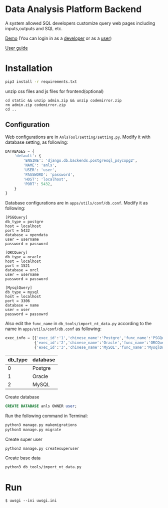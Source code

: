 Data Analysis Platform Backend
==============================
A system allowed SQL developers customize query web pages including inputs,outputs and SQL etc.

[Demo](http://4.206.106.246) (You can login in as a [developer](http://4.206.106.246/login?password=deve%401234%21&username=deve1) or as a [user](http://4.206.106.246/login?password=12345678%21&username=user1)) 

[User guide](https://github.com/wangyichengsh/data_analysis_platform-frontend/blob/main/docs/user_guide.md) 


Installation
============
```bash
pip3 install -r requirements.txt
```

unzip css files and js files for frontend(optional)
```
cd static && unzip admin.zip && unzip codemirror.zip
rm admin.zip codemirror.zip
cd ..
```


## Configuration
Web configurations are in `AnlsTool/setting/setting.py`. Modify it with database setting, as following:
```python
DATABASES = {
    'default': {
        'ENGINE': 'django.db.backends.postgresql_psycopg2',
        'NAME': 'anls',
        'USER': 'user',
        'PASSWORD': 'password',
        'HOST': 'localhost',
        'PORT': 5432,
    }
}
```

Database configurations are in `apps/utils/conf/db.conf`. Modify it as following:

```
[PSGQuery]
db_type = postgre
host = localhost
port = 5432
database = opendata
user = username
password = password

[ORCQuery]
db_type = oracle
host = localhost
port = 1521
database = orcl
user = username
password = password

[MysqlQuery]
db_type = mysql
host = localhost
port = 3306
database = name
user = user
password = passowrd
```
Also edit the `func_name` in `db_tools/import_nt_data.py` according to the name in `apps/utils/conf/db.conf` as following:
```python
exec_info = [{'exec_id':'1','chinese_name':'Postgre','func_name':'PSGQuery','db_type':0},
             {'exec_id':'2','chinese_name':'Oracle','func_name':'ORCQuery','db_type':1},
             {'exec_id':'3','chinese_name':'MySQL','func_name':'MysqlQuery','db_type':2}]
```
|db_type|database|
|-------|--------|
|0|Postgre|
|1|Oracle|
|2|MySQL| 

Create database
```sql
CREATE DATABASE anls OWNER user;
```

Run the following command in Terminal:
```bash
python3 manage.py makemigrations
python3 manage.py migrate
```

Create super user
```bash
python3 manage.py createsuperuser
```

Create base data
```bash
python3 db_tools/import_nt_data.py
```


Run
=====
```console
$ uwsgi --ini uwsgi.ini
```

